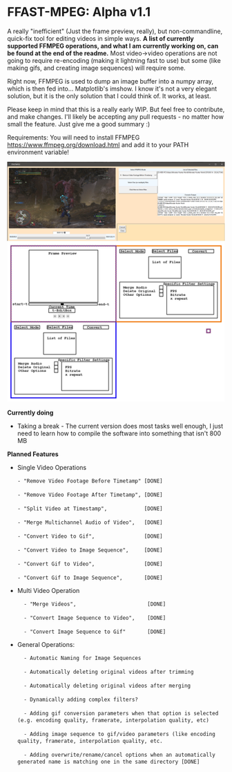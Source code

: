 # FFAST-MPEG: Alpha v1.1
 A really "inefficient" (Just the frame preview, really), but non-commandline, quick-fix tool for editing videos in simple ways. **A list of currently supported FFMPEG operations, and what I am currently working on, can be found at the end of the readme.** Most video->video operations are not going to require re-encoding (making it lightning fast to use) but some (like making gifs, and creating image sequences) will require some.

Right now, FFMPEG is used to dump an image buffer into a numpy array, which is then fed into... Matplotlib's imshow. I know it's not a very elegant solution, but it is the only solution that I could think of. It works, at least.

Please keep in mind that this is a really early WIP. But feel free to contribute, and make changes. I'll likely be accepting any pull requests - no matter how small the feature. Just give me a good summary :)

Requirements:
You will need to install FFMPEG https://www.ffmpeg.org/download.html and add it to your PATH environment variable!

![The appearance of the Editor in version v0.1](https://raw.githubusercontent.com/DeltaMod/FFAST-MPEG/master/FFAST-MPEG.PNG)
![The planned appearance of the Editor for version whatever.](https://raw.githubusercontent.com/DeltaMod/FFAST-MPEG/master/FFAST-MPEG-Layout.png)

**Currently doing**
  * Taking a break - The current version does most tasks well enough, I just need to learn how to compile the software into something that isn't 800 MB
  

  
**Planned Features**

 * Single Video Operations

       - "Remove Video Footage Before Timetamp" [DONE]
       
       - "Remove Video Footage After Timetamp", [DONE]
       
       - "Split Video at Timestamp",            [DONE]
       
       - "Merge Multichannel Audio of Video",   [DONE]
       
       - "Convert Video to Gif",                [DONE]      
       
       - "Convert Video to Image Sequence",     [DONE]
       
       - "Convert Gif to Video",                [DONE] 
       
       - "Convert Gif to Image Sequence",       [DONE]

* Multi Video Operation

        - "Merge Videos",                       [DONE]
        
        - "Convert Image Sequence to Video",    [DONE]
        
        - "Convert Image Sequence to Gif"       [DONE]
        
* General Operations:
 
        - Automatic Naming for Image Sequences
 
        - Automatically deleting original videos after trimming
 
        - Automatically deleting original videos after merging
        
        - Dynamically adding complex filters?
        
        - Adding gif conversion parameters when that option is selected (e.g. encoding quality, framerate, interpolation quality, etc)
        
        - Adding image sequence to gif/video parameters (like encoding quality, framerate, interpolation quality, etc.
        
        - Adding overwrite/rename/cancel options when an automatically generated name is matching one in the same directory [DONE]
  
